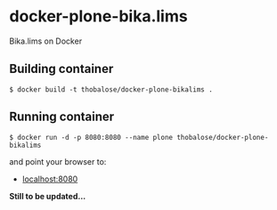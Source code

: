 # docker-plone-bika.lims
Bika.lims on Docker

## Building container
```
$ docker build -t thobalose/docker-plone-bikalims .
```

## Running container
```
$ docker run -d -p 8080:8080 --name plone thobalose/docker-plone-bikalims
```

and point your browser to: 

  * [localhost:8080](http://localhost:8080)

**Still to be updated...**
